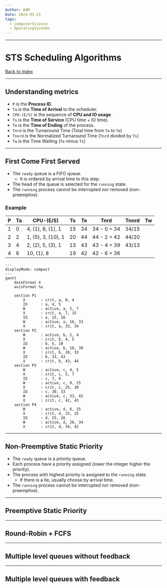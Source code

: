 ```yaml
---
Author: AAM
Date: 2024-03-25
tags:
  - ComputerScience
  - OperatingSystems
---
```

---
# STS Scheduling Algorithms

[Back to index](../OS.md)

---
## Understanding metrics

- `P` is the **Process ID**.
- `Ta` is the **Time of Arrival** to the scheduler.
- `CPU-(E/S)` is the sequence of **CPU and IO usage**.
- `Ts` is the **Time of Service** (CPU time + IO time).
- `Te` is the **Time of Ending** of the process.
- `Tnrd` is the Turnaround Time (Total time from `Ta` to `Te`)
- `Tnnrd` is the Normalized Turnaround Time (`Tnrd` divided by `Ts`)
- `Tw` is the Time Waiting (`Te` minus `Ts`)

---
## First Come First Served

- The `ready` queue is a FIFO queue.
	- It is ordered by arrival time to this step.
- The head of the queue is selected for the `running` state.
- The `running` process cannot be interrupted nor removed (non-preemptive).

### Example

| P   | Ta  | CPU-(E/S)          | Ts  | Te  | Tnrd        | Tnnrd | Tw  |
| --- | --- | ------------------ | --- | --- | ----------- | ----- | --- |
| 1   | 0   | 4, (1), 8, (1), 1  | 15  | 34  | 34 - 0 = 34 | 34/15 |     |
| 2   | 2   | 1, (5), 3, (10), 1 | 20  | 44  | 44 - 2 = 42 | 44/20 |     |
| 3   | 4   | 2, (2), 5, (3), 1  | 13  | 43  | 43 - 4 = 39 | 43/13 |     |
| 4   | 6   | 10, (1), 8         | 19  | 42  | 42 - 6 = 36 |       |     |
```mermaid
---
displayMode: compact
---
gantt
    dateFormat X
    axisFormat %s
    
    section P1
        X       : crit, a, 0, 4
        IO      : a, 4, 5
		W       : active, a, 5, 7
		X       : crit, a, 7, 15
		IO      : a, 15, 16
		W       : active, a, 16, 33
		X       : crit, a, 33, 34
    section P2
	    W       : active, b, 2, 4
	    X       : crit, b, 4, 5
	    IO      : b, 5, 10
	    W       : active, b, 10, 30
	    X       : crit, b, 30, 33
	    IO      : b, 33, 43
	    X       : crit, b, 43, 44
	section P3
		W       : active, c, 4, 5
		X       : crit, c, 5, 7
	    IO      : c, 7, 9
	    W       : active, c, 9, 25
	    X       : crit, c, 25, 30
	    IO      : c, 30, 33
	    W       : active, c, 33, 42
	    X       : crit, c, 42, 43
	section P4
		W       : active, d, 6, 15
		X       : crit, d, 15, 25
		IO      : d, 25, 26
		W       : active, d, 26, 34
		X       : crit, d, 34, 42

```

---
## Non-Preemptive Static Priority

- The `ready` queue is a priority queue.
- Each process have a priority assigned (lower the integer higher the priority).
- The process with highest priority is assigned to the `running` state.
	- If there is a tie, usually choose by arrival time.
- The `running` process cannot be interrupted nor removed (non-preemptive).

---
## Preemptive Static Priority



---
## Round-Robin + FCFS



---
## Multiple level queues without feedback



---
## Multiple level queues with feedback